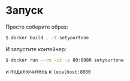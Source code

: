 # Запуск 

Просто соберите образ:

```bash
$ docker build . -t setyourtone
```
И запустите контейнер:
```bash
$ docker run --rm -it -p 80:8080 setyourtone
```

и подключитесь к `localhost:8080`
